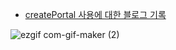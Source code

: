 - [createPortal 사용에 대한 블로그 기록](https://velog.io/@tpgus758/%EB%A6%AC%EC%95%A1%ED%8A%B8-%ED%8F%AC%ED%84%B8-%EC%82%AC%EC%9A%A9%ED%95%98%EA%B8%B0)

![ezgif com-gif-maker (2)](https://user-images.githubusercontent.com/43470398/177672521-4c608ef4-eec0-4023-8d3b-a6cb2e84d841.gif)
